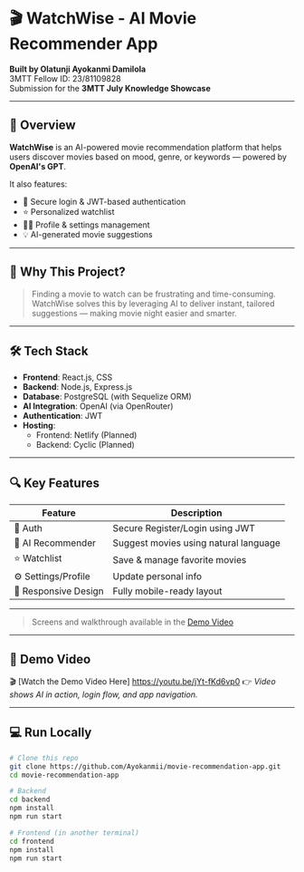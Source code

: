 # 🎬 WatchWise - AI Movie Recommender App

**Built by Olatunji Ayokanmi Damilola**  
3MTT Fellow ID: 23/81109828  
Submission for the **3MTT July Knowledge Showcase**

---

## 🚀 Overview

**WatchWise** is an AI-powered movie recommendation platform that helps users discover movies based on mood, genre, or keywords — powered by **OpenAI's GPT**.

It also features:

- 🔐 Secure login & JWT-based authentication
- ⭐ Personalized watchlist
- 🧑‍💻 Profile & settings management
- 💡 AI-generated movie suggestions

---

## 🧠 Why This Project?

> Finding a movie to watch can be frustrating and time-consuming. WatchWise solves this by leveraging AI to deliver instant, tailored suggestions — making movie night easier and smarter.

---

## 🛠️ Tech Stack

- **Frontend**: React.js, CSS
- **Backend**: Node.js, Express.js
- **Database**: PostgreSQL (with Sequelize ORM)
- **AI Integration**: OpenAI (via OpenRouter)
- **Authentication**: JWT
- **Hosting**: 
  - Frontend: Netlify (Planned)
  - Backend: Cyclic (Planned)

---

## 🔍 Key Features

| Feature | Description |
|--------|-------------|
| 🔐 Auth | Secure Register/Login using JWT |
| 🤖 AI Recommender | Suggest movies using natural language |
| ⭐ Watchlist | Save & manage favorite movies |
| ⚙️ Settings/Profile | Update personal info |
| 🧑 Responsive Design | Fully mobile-ready layout |

---

> Screens and walkthrough available in the [Demo Video](#-demo-video)

---

## 🎥 Demo Video

🎬 [Watch the Demo Video Here]   https://youtu.be/jYt-fKd6vp0
👉 *Video shows AI in action, login flow, and app navigation.*

---

## 💻 Run Locally

```bash
# Clone this repo
git clone https://github.com/Ayokanmii/movie-recommendation-app.git
cd movie-recommendation-app

# Backend
cd backend
npm install
npm run start

# Frontend (in another terminal)
cd frontend
npm install
npm run start
